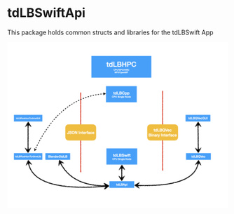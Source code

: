# tdLBSwiftApi

This package holds common structs and libraries for the tdLBSwift App

![Package Structure](docs/Package-Structure.png)



